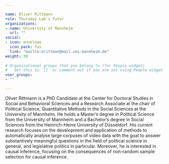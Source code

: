```yaml
---

name: Oliver Rittmann
role: Thursday Lab's Tutor
organizations:
- name: University of Mannheim 
  url: ""
social:
- icon: envelope
  icon_pack: fas
  link: "mailto:orittman@mail.uni-mannheim.de"
weight: 30
  
# Organizational groups that you belong to (for People widget)
#   Set this to `[]` or comment out if you are not using People widget.  
user_groups:
- ""

---
```


Oliver Rittmann is a PhD Candidate at the Center for Doctoral Studies in Social and Behavioral Sciences and a Research Associate at the chair of Political Science, Quantitative Methods in the Social Sciences at the University of Mannheim. He holds a Master’s degree in Political Science from the University of Mannheim and a Bachelor’s degree in Social Sciences from the Heinrich-Heine University of Düsseldorf. His current research focuses on the development and application of methods to automatically analyse large corpuses of video data with the goal to answer substantively meaningful questions in the field of political science in general, and legislative politics in particular. Moreover, he is interested in causal inference, focusing on the consequences of non-random sample selection for causal inference.
